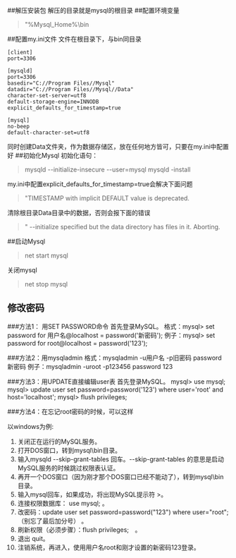 ##解压安装包
解压的目录就是mysql的根目录
##配置环境变量
>"%Mysql_Home%\bin

##配置my.ini文件
文件在根目录下，与bin同目录
```
[client] 
port=3306 

[mysqld] 
port=3306 
basedir="C://Program Files//Mysql"
datadir="C://Program Files//Mysql//Data"
character-set-server=utf8 
default-storage-engine=INNODB 
explicit_defaults_for_timestamp=true 

[mysql] 
no-beep 
default-character-set=utf8
```
同时创建Data文件夹，作为数据存储区，放在任何地方皆可，只要在my.ini中配置好
##初始化Mysql
初始化语句：
>mysqld --initialize-insecure --user=mysql
>mysqld -install

my.ini中配置explicit_defaults_for_timestamp=true会解决下面问题
>"TIMESTAMP with implicit DEFAULT value is deprecated.

清除根目录Data目录中的数据，否则会报下面的错误
>" --initialize specified but the data directory has files in it. Aborting.

##启动Mysql
>net start mysql

关闭mysql
>net stop mysql

## 修改密码
###方法1： 用SET PASSWORD命令
首先登录MySQL。 
格式：mysql> set password for 用户名@localhost = password('新密码'); 
例子：mysql> set password for root@localhost = password('123'); 

###方法2：用mysqladmin
格式：mysqladmin -u用户名 -p旧密码 password 新密码 
例子：mysqladmin -uroot -p123456 password 123 

###方法3：用UPDATE直接编辑user表
首先登录MySQL。 
mysql> use mysql; 
mysql> update user set password=password('123') where user='root' and host='localhost'; 
mysql> flush privileges; 

###方法4：在忘记root密码的时候，可以这样

以windows为例:
1. 关闭正在运行的MySQL服务。 
2. 打开DOS窗口，转到mysql\bin目录。 
3. 输入mysqld --skip-grant-tables 回车。--skip-grant-tables 的意思是启动MySQL服务的时候跳过权限表认证。 
4. 再开一个DOS窗口（因为刚才那个DOS窗口已经不能动了），转到mysql\bin目录。 
5. 输入mysql回车，如果成功，将出现MySQL提示符 >。 
6. 连接权限数据库： use mysql; 。 
7. 改密码：update user set password=password("123") where user="root";（别忘了最后加分号） 。 
8. 刷新权限（必须步骤）：flush privileges;　。 
9. 退出 quit。 
10. 注销系统，再进入，使用用户名root和刚才设置的新密码123登录。